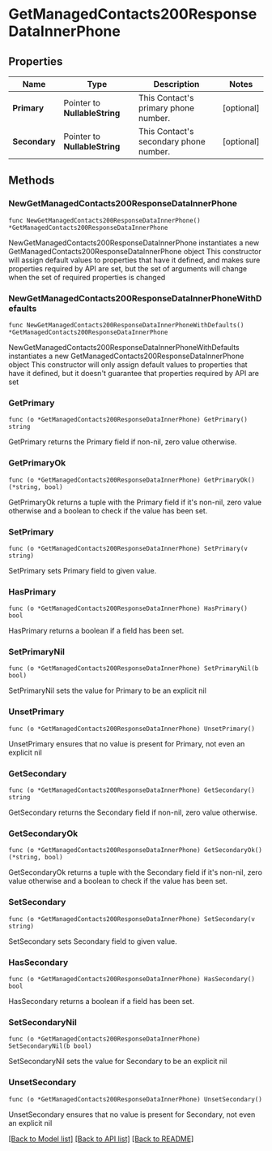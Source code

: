 # GetManagedContacts200ResponseDataInnerPhone

## Properties

Name | Type | Description | Notes
------------ | ------------- | ------------- | -------------
**Primary** | Pointer to **NullableString** | This Contact&#39;s primary phone number. | [optional] 
**Secondary** | Pointer to **NullableString** | This Contact&#39;s secondary phone number. | [optional] 

## Methods

### NewGetManagedContacts200ResponseDataInnerPhone

`func NewGetManagedContacts200ResponseDataInnerPhone() *GetManagedContacts200ResponseDataInnerPhone`

NewGetManagedContacts200ResponseDataInnerPhone instantiates a new GetManagedContacts200ResponseDataInnerPhone object
This constructor will assign default values to properties that have it defined,
and makes sure properties required by API are set, but the set of arguments
will change when the set of required properties is changed

### NewGetManagedContacts200ResponseDataInnerPhoneWithDefaults

`func NewGetManagedContacts200ResponseDataInnerPhoneWithDefaults() *GetManagedContacts200ResponseDataInnerPhone`

NewGetManagedContacts200ResponseDataInnerPhoneWithDefaults instantiates a new GetManagedContacts200ResponseDataInnerPhone object
This constructor will only assign default values to properties that have it defined,
but it doesn't guarantee that properties required by API are set

### GetPrimary

`func (o *GetManagedContacts200ResponseDataInnerPhone) GetPrimary() string`

GetPrimary returns the Primary field if non-nil, zero value otherwise.

### GetPrimaryOk

`func (o *GetManagedContacts200ResponseDataInnerPhone) GetPrimaryOk() (*string, bool)`

GetPrimaryOk returns a tuple with the Primary field if it's non-nil, zero value otherwise
and a boolean to check if the value has been set.

### SetPrimary

`func (o *GetManagedContacts200ResponseDataInnerPhone) SetPrimary(v string)`

SetPrimary sets Primary field to given value.

### HasPrimary

`func (o *GetManagedContacts200ResponseDataInnerPhone) HasPrimary() bool`

HasPrimary returns a boolean if a field has been set.

### SetPrimaryNil

`func (o *GetManagedContacts200ResponseDataInnerPhone) SetPrimaryNil(b bool)`

 SetPrimaryNil sets the value for Primary to be an explicit nil

### UnsetPrimary
`func (o *GetManagedContacts200ResponseDataInnerPhone) UnsetPrimary()`

UnsetPrimary ensures that no value is present for Primary, not even an explicit nil
### GetSecondary

`func (o *GetManagedContacts200ResponseDataInnerPhone) GetSecondary() string`

GetSecondary returns the Secondary field if non-nil, zero value otherwise.

### GetSecondaryOk

`func (o *GetManagedContacts200ResponseDataInnerPhone) GetSecondaryOk() (*string, bool)`

GetSecondaryOk returns a tuple with the Secondary field if it's non-nil, zero value otherwise
and a boolean to check if the value has been set.

### SetSecondary

`func (o *GetManagedContacts200ResponseDataInnerPhone) SetSecondary(v string)`

SetSecondary sets Secondary field to given value.

### HasSecondary

`func (o *GetManagedContacts200ResponseDataInnerPhone) HasSecondary() bool`

HasSecondary returns a boolean if a field has been set.

### SetSecondaryNil

`func (o *GetManagedContacts200ResponseDataInnerPhone) SetSecondaryNil(b bool)`

 SetSecondaryNil sets the value for Secondary to be an explicit nil

### UnsetSecondary
`func (o *GetManagedContacts200ResponseDataInnerPhone) UnsetSecondary()`

UnsetSecondary ensures that no value is present for Secondary, not even an explicit nil

[[Back to Model list]](../README.md#documentation-for-models) [[Back to API list]](../README.md#documentation-for-api-endpoints) [[Back to README]](../README.md)


